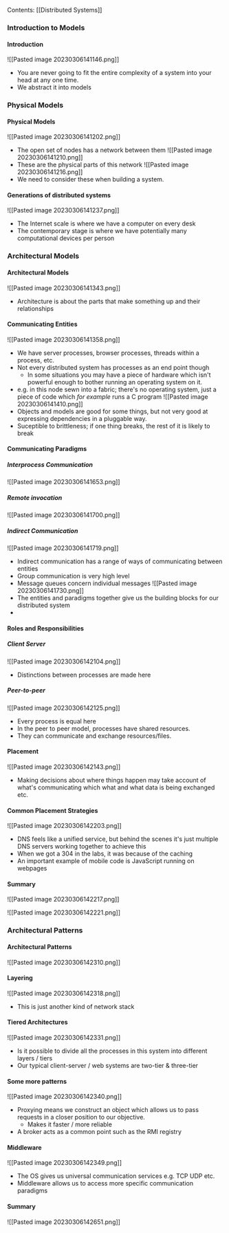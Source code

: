 Contents:
[[Distributed Systems]]

### Introduction to Models
#### Introduction
![[Pasted image 20230306141146.png]]
- You are never going to fit the entire complexity of a system into your head at any one time.
- We abstract it into models
### Physical Models
#### Physical Models
![[Pasted image 20230306141202.png]]
- The open set of nodes has a network between them
![[Pasted image 20230306141210.png]]
- These are the physical parts of this network
![[Pasted image 20230306141216.png]]
- We need to consider these when building a system.
#### Generations of distributed systems
![[Pasted image 20230306141237.png]]
- The Internet scale is where we have a computer on every desk
- The contemporary stage is where we have potentially many computational devices per person
### Architectural Models
#### Architectural Models
![[Pasted image 20230306141343.png]]
- Architecture is about the parts that make something up and their relationships
#### Communicating Entities
![[Pasted image 20230306141358.png]]
- We have server processes, browser processes, threads within a process, etc.
- Not every distributed system has processes as an end point though
	- In some situations you may have a piece of hardware which isn't powerful enough to bother running an operating system on it.
- e.g. in this node sewn into a fabric; there's no operating system, just a piece of code which *for example* runs a C program
![[Pasted image 20230306141410.png]]
- Objects and models are good for some things, but not very good at expressing dependencies in a pluggable way.
- Suceptible to brittleness; if one thing breaks, the rest of it is likely to break
#### Communicating Paradigms
##### Interprocess Communication
![[Pasted image 20230306141653.png]]

##### Remote invocation
![[Pasted image 20230306141700.png]]

##### Indirect Communication
![[Pasted image 20230306141719.png]]
- Indirect communication has a range of ways of communicating between entities
- Group communication is very high level
- Message queues concern individual messages
![[Pasted image 20230306141730.png]]
- The entities and paradigms together give us the building blocks for our distributed system
- 
#### Roles and Responsibilities
##### Client Server
![[Pasted image 20230306142104.png]]
- Distinctions between processes are made here
##### Peer-to-peer
![[Pasted image 20230306142125.png]]
- Every process is equal here
- In the peer to peer model, processes have shared resources.
- They can communicate and exchange resources/files.
#### Placement
![[Pasted image 20230306142143.png]]
- Making decisions about where things happen may take account of what's communicating which what and what data is being exchanged etc.
#### Common Placement Strategies
![[Pasted image 20230306142203.png]]
- DNS feels like a unified service, but behind the scenes it's just multiple DNS servers working together to achieve this
- When we got a 304 in the labs, it was because of the caching
- An important example of mobile code is JavaScript running on webpages
#### Summary
![[Pasted image 20230306142217.png]]

![[Pasted image 20230306142221.png]]

### Architectural Patterns
#### Architectural Patterns
![[Pasted image 20230306142310.png]]

#### Layering
![[Pasted image 20230306142318.png]]
- This is just another kind of network stack
#### Tiered Architectures
![[Pasted image 20230306142331.png]]
- Is it possible to divide all the processes in this system into different layers / tiers
- Our typical client-server / web systems are two-tier & three-tier
#### Some more patterns
![[Pasted image 20230306142340.png]]
- Proxying means we construct an object which allows us to pass requests in a closer position to our objective.
	- Makes it faster / more reliable
- A broker acts as a common point such as the RMI registry
#### Middleware
![[Pasted image 20230306142349.png]]
- The OS gives us universal communication services e.g. TCP UDP etc.
- Middleware allows us to access more specific communication paradigms
#### Summary
![[Pasted image 20230306142651.png]]
